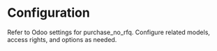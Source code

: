 # Configuration

Refer to Odoo settings for purchase_no_rfq. Configure related models, access rights, and options as needed.
